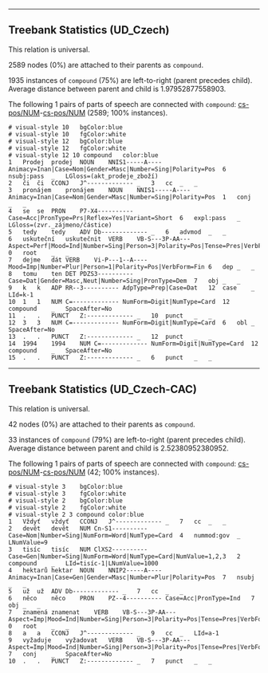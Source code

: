 

--------------------------------------------------------------------------------

## Treebank Statistics (UD_Czech)

This relation is universal.

2589 nodes (0%) are attached to their parents as `compound`.

1935 instances of `compound` (75%) are left-to-right (parent precedes child).
Average distance between parent and child is 1.97952877558903.

The following 1 pairs of parts of speech are connected with `compound`: [cs-pos/NUM]()-[cs-pos/NUM]() (2589; 100% instances).


~~~ conllu
# visual-style 10	bgColor:blue
# visual-style 10	fgColor:white
# visual-style 12	bgColor:blue
# visual-style 12	fgColor:white
# visual-style 12 10 compound	color:blue
1	Prodej	prodej	NOUN	NNIS1-----A----	Animacy=Inan|Case=Nom|Gender=Masc|Number=Sing|Polarity=Pos	6	nsubj:pass	_	LGloss=(akt_prodeje_zboží)
2	či	či	CCONJ	J^-------------	_	3	cc	_	_
3	pronájem	pronájem	NOUN	NNIS1-----A----	Animacy=Inan|Case=Nom|Gender=Masc|Number=Sing|Polarity=Pos	1	conj	_	_
4	se	se	PRON	P7-X4----------	Case=Acc|PronType=Prs|Reflex=Yes|Variant=Short	6	expl:pass	_	LGloss=(zvr._zájmeno/částice)
5	tedy	tedy	ADV	Db-------------	_	6	advmod	_	_
6	uskuteční	uskutečnit	VERB	VB-S---3P-AA---	Aspect=Perf|Mood=Ind|Number=Sing|Person=3|Polarity=Pos|Tense=Pres|VerbForm=Fin|Voice=Act	0	root	_	_
7	dejme	dát	VERB	Vi-P---1--A----	Mood=Imp|Number=Plur|Person=1|Polarity=Pos|VerbForm=Fin	6	dep	_	_
8	tomu	ten	DET	PDZS3----------	Case=Dat|Gender=Masc,Neut|Number=Sing|PronType=Dem	7	obj	_	_
9	k	k	ADP	RR--3----------	AdpType=Prep|Case=Dat	12	case	_	LId=k-1
10	1	1	NUM	C=-------------	NumForm=Digit|NumType=Card	12	compound	_	SpaceAfter=No
11	.	.	PUNCT	Z:-------------	_	10	punct	_	_
12	3	3	NUM	C=-------------	NumForm=Digit|NumType=Card	6	obl	_	SpaceAfter=No
13	.	.	PUNCT	Z:-------------	_	12	punct	_	_
14	1994	1994	NUM	C=-------------	NumForm=Digit|NumType=Card	12	compound	_	SpaceAfter=No
15	.	.	PUNCT	Z:-------------	_	6	punct	_	_

~~~




--------------------------------------------------------------------------------

## Treebank Statistics (UD_Czech-CAC)

This relation is universal.

42 nodes (0%) are attached to their parents as `compound`.

33 instances of `compound` (79%) are left-to-right (parent precedes child).
Average distance between parent and child is 2.52380952380952.

The following 1 pairs of parts of speech are connected with `compound`: [cs-pos/NUM]()-[cs-pos/NUM]() (42; 100% instances).


~~~ conllu
# visual-style 3	bgColor:blue
# visual-style 3	fgColor:white
# visual-style 2	bgColor:blue
# visual-style 2	fgColor:white
# visual-style 2 3 compound	color:blue
1	Vždyť	vždyť	CCONJ	J^-------------	_	7	cc	_	_
2	devět	devět	NUM	Cn-S1----------	Case=Nom|Number=Sing|NumForm=Word|NumType=Card	4	nummod:gov	_	LNumValue=9
3	tisíc	tisíc	NUM	ClXS2----------	Case=Gen|Number=Sing|NumForm=Word|NumType=Card|NumValue=1,2,3	2	compound	_	LId=tisíc-1|LNumValue=1000
4	hektarů	hektar	NOUN	NNIP2-----A----	Animacy=Inan|Case=Gen|Gender=Masc|Number=Plur|Polarity=Pos	7	nsubj	_	_
5	už	už	ADV	Db-------------	_	7	cc	_	_
6	něco	něco	PRON	PZ--4----------	Case=Acc|PronType=Ind	7	obj	_	_
7	znamená	znamenat	VERB	VB-S---3P-AA---	Aspect=Imp|Mood=Ind|Number=Sing|Person=3|Polarity=Pos|Tense=Pres|VerbForm=Fin|Voice=Act	0	root	_	_
8	a	a	CCONJ	J^-------------	_	9	cc	_	LId=a-1
9	vyžaduje	vyžadovat	VERB	VB-S---3P-AA---	Aspect=Imp|Mood=Ind|Number=Sing|Person=3|Polarity=Pos|Tense=Pres|VerbForm=Fin|Voice=Act	7	conj	_	SpaceAfter=No
10	.	.	PUNCT	Z:-------------	_	7	punct	_	_

~~~


